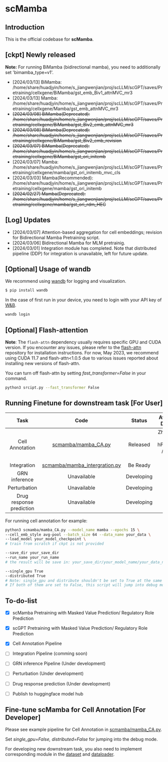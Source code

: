 # scMamba

## Introduction
This is the official codebase for **scMamba**.

## [ckpt] Newly released
**Note:** For running BiMamba (bidirectional mamba), you need to additionally set 'bimamba_type=v1'.
- [2024/03/13] BiMamba: /home/share/huadjyin/home/s_jiangwenjian/proj/scLLM/scGPT/saves/Pretraining/cellxgene/BiMamba/gst_emb_Biv1_attnMVC_mr3
- [2024/03/13] Mamba: /home/share/huadjyin/home/s_jiangwenjian/proj/scLLM/scGPT/saves/Pretraining/cellxgene/Mamba/gst_emb_attnMVC_mr3
- ~~[2024/03/08] BiMamba(Deprecated): /home/share/huadjyin/home/s_jiangwenjian/proj/scLLM/scGPT/saves/Pretraining/cellxgene/BiMamba/gst_Biv2_emb_attnMVC_mr3~~
- ~~[2024/03/08] BiMamba(Deprecated): /home/share/huadjyin/home/s_jiangwenjian/proj/scLLM/scGPT/saves/Pretraining/cellxgene/BiMamba/gst_Biv2_emb_revision~~
- ~~[2024/03/07] BiMamba(Deprecated): /home/share/huadjyin/home/s_jiangwenjian/proj/scLLM/scGPT/saves/Pretraining/cellxgene/BiMamba/gst_ori_initemb~~
- [2024/03/07] Mamba: /home/share/huadjyin/home/s_jiangwenjian/proj/scLLM/scGPT/saves/Pretraining/cellxgene/mamba/gst_ori_initemb_mvc_cls
- [2024/03/03] Mamba(Recommended): /home/share/huadjyin/home/s_jiangwenjian/proj/scLLM/scGPT/saves/Pretraining/cellxgene/mamba/gst_ori_initemb
- ~~[2024/02/27] Mamba(Deprecated): /home/share/huadjyin/home/s_jiangwenjian/proj/scLLM/scGPT/saves/Pretraining/cellxgene/mamba/gst_ori_rdm_HEG~~

## [Log] Updates
- [2024/03/07] Attention-based aggregation for cell embeddings; revision for Bidirectional Mamba Pretraining script.
- [2024/03/06] Bidirectional Mamba for MLM pretrainig.
- [2024/03/01] Integration module has completed. Note that distributed pipeline (DDP) for integration is unavailable, left for future update.

## [Optional] Usage of wandb
We recommend using [wandb](https://wandb.ai/) for logging and visualization.

```bash
$ pip install wandb
```
In the case of first run in your device, you need to login with your API key of [W&B](https://wandb.ai/home).

```bash
wandb login
```

## [Optional] Flash-attention

**Note**: The `flash-attn` dependency usually requires specific GPU and CUDA version. If you encounter any issues, please refer to the [flash-attn](https://github.com/HazyResearch/flash-attention/tree/main) repository for installation instructions. For now, May 2023, we recommend using CUDA 11.7 and flash-attn<1.0.5 due to various issues reported about installing new versions of flash-attn.

You can turn off flash-attn by setting *fast_transformer=False* in your command.
```bash
python3 srcipt.py --fast_transformer False
```

## Running Finetune for downstream task **[For User]**

|           Task           |                               Code                                |   Status   |         Available Dataset         |
|:------------------------:|:-----------------------------------------------------------------:|:----------:|:---------------------------------:|
|     Cell Annotation      |          [scmamba/mamba_CA.py](scmamba/mamba_CA.py)               |  Released  | Zheng68k / hPancreas / M.S. / Mye |
|       Integration        | [scmamba/mamba_intergration.py](scmamba/mamba_intergration.py.py) |  Be Ready  |                                   |
|      GRN inference       |                            Unavailable                            | Developing |                                   |
|       Perturbation       |                            Unavailable                            | Developing |                                   |
| Drug response prediction |                            Unavailable                            | Developing |                                   |

For running cell annotation for example:
```bash
python3 scmamba/mamba_CA.py --model_name mamba --epochs 15 \
--cell_emb_style avg-pool --batch_size 64 --data_name your_data \
--load_model your_model_checkpoint \ 
# train from scratch if ckpt is not provided

--save_dir your_save_dir
--run_name your_run_name
# the result will be save in: your_save_dir/your_model_name/your_data_name/your_run_name

--single_gpu True
--distributed True
# Note: single_gpu and distribute shouldn't be set to True at the same time, you have to choose one from them.
# If both of them are set to False, this script will jump into debug mode.
```
## To-do-list

- [x] scMamba Pretraining with Masked Value Prediction/ Regulatory Role Prediction

- [x] scGPT Pretraining with Masked Value Prediction/ Regulatory Role Prediction

- [x] Cell Annotation Pipeline

- [ ] Integration Pipeline (comming soon)

- [ ] GRN inference Pipeline (Under development)

- [ ] Perturbation (Under development)

- [ ] Drug response prediction (Under development)

- [ ] Publish to huggingface model hub

## Fine-tune scMamba for Cell Annotation **[For Developer]**

Please see example pipeline for Cell Annotation in [scmamba/mamba_CA.py](scmamba/mamba_CA.py).

Set *single_gpu=False, distributed=False* for jumping into the debug mode.

For developing new downstream task, you also need to implement corresponding module in the [dataset](scLLM_utils/dataset.py) and [dataloader](scLLM_utils/dataloader.py).

